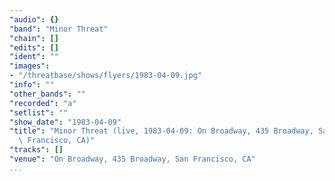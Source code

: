 ```yaml
---
"audio": {}
"band": "Minor Threat"
"chain": []
"edits": []
"ident": ""
"images":
- "/threatbase/shows/flyers/1983-04-09.jpg"
"info": ""
"other_bands": ""
"recorded": "a"
"setlist": ""
"show_date": "1983-04-09"
"title": "Minor Threat (live, 1983-04-09: On Broadway, 435 Broadway, San\
  \ Francisco, CA)"
"tracks": []
"venue": "On Broadway, 435 Broadway, San Francisco, CA"
...
```

